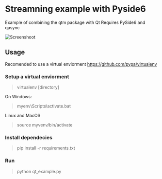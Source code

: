 # Streamning example with Pyside6

Example of combining the qtm package with Qt
Requires PySide6 and qasync

![Screenshoot](https://user-images.githubusercontent.com/3189405/152881603-e39f6641-c7ae-4afd-a836-3dbbd54c3707.png)


## Usage

Recomended to use a virtual enviorment
https://github.com/pypa/virtualenv

### Setup a virtual enviorment

>virtualenv [directory]

On Windows:

>myenv\Scripts\activate.bat

Linux and MacOS

>source myvenv/bin/activate

### Install dependecies

>pip install -r requirements.txt

### Run

> python qt_example.py

